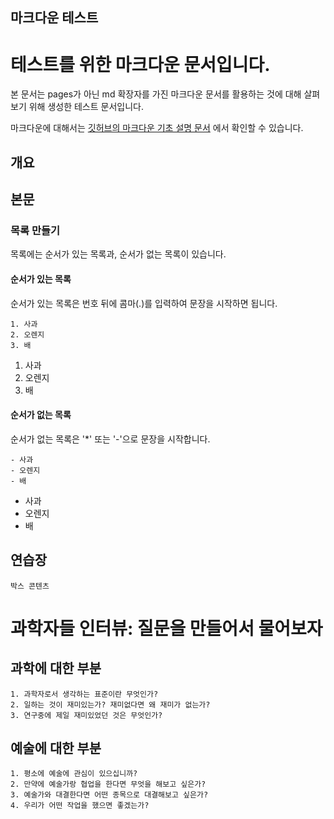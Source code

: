 마크다운 테스트
----

# 테스트를 위한 마크다운 문서입니다.
본 문서는 pages가 아닌 md 확장자를 가진 마크다운 문서를 활용하는 것에 대해 살펴보기 위해 생성한 테스트 문서입니다. 

마크다운에 대해서는 [깃허브의 마크다운 기초 설명 문서](https://help.github.com/articles/markdown-basics/) 에서 확인할 수 있습니다.
## 개요

## 본문
### 목록 만들기
목록에는 순서가 있는 목록과, 순서가 없는 목록이 있습니다.
#### 순서가 있는 목록
순서가 있는 목록은 번호 뒤에 콤마(.)를 입력하여 문장을 시작하면 됩니다.

```
1. 사과
2. 오렌지
3. 배
```

1. 사과
2. 오렌지
3. 배

#### 순서가 없는 목록
순서가 없는 목록은 '*' 또는 '-'으로 문장을 시작합니다.

```
- 사과
- 오렌지
- 배
```

- 사과
- 오렌지
- 배

## 연습장

```
박스 콘텐츠 
```

# 과학자들 인터뷰: 질문을 만들어서 물어보자
## 과학에 대한 부분
```
1. 과학자로서 생각하는 표준이란 무엇인가?
2. 일하는 것이 재미있는가? 재미없다면 왜 재미가 없는가?
3. 연구중에 제일 재미있었던 것은 무엇인가?
```
## 예술에 대한 부분
```
1. 평소에 예술에 관심이 있으십니까?
2. 만약에 예술가랑 협업을 한다면 무엇을 해보고 싶은가?
3. 예술가와 대결한다면 어떤 종목으로 대결해보고 싶은가?
4. 우리가 어떤 작업을 했으면 좋겠는가?
```